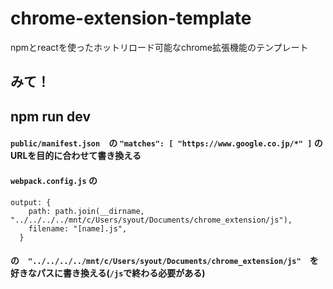 # chrome-extension-template
npmとreactを使ったホットリロード可能なchrome拡張機能のテンプレート

## みて！

## npm run dev


#### ```public/manifest.json```　の ```"matches": [ "https://www.google.co.jp/*" ]``` のURLを目的に合わせて書き換える




#### ```webpack.config.js``` の 

```
output: {
    path: path.join(__dirname,  "../../../../mnt/c/Users/syout/Documents/chrome_extension/js"),
    filename: "[name].js",
  }
```
#### の　```"../../../../mnt/c/Users/syout/Documents/chrome_extension/js"```　を好きなパスに書き換える(```/js```で終わる必要がある)

